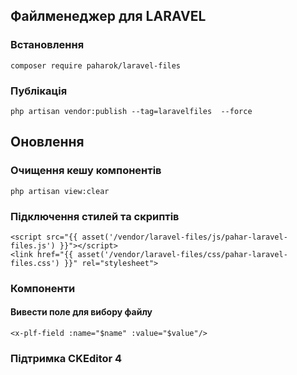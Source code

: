 ##  Файлменеджер для LARAVEL

### Встановлення
    composer require paharok/laravel-files

### Публікація
    php artisan vendor:publish --tag=laravelfiles  --force
## Оновлення
### Очищення кешу компонентів
    php artisan view:clear

### Підключення стилей та скриптів
    <script src="{{ asset('/vendor/laravel-files/js/pahar-laravel-files.js') }}"></script>
    <link href="{{ asset('/vendor/laravel-files/css/pahar-laravel-files.css') }}" rel="stylesheet">

### Компоненти
#### Вивести поле для вибору файлу
    <x-plf-field :name="$name" :value="$value"/>

### Підтримка CKEditor 4
